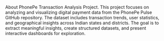 About PhonePe Transaction Analysis Project.
This project focuses on analyzing and visualizing digital payment data from the PhonePe Pulse GitHub repository. The dataset includes transaction trends, user statistics, and geographical insights across Indian states and districts. The goal is to extract meaningful insights, create structured datasets, and present interactive dashboards for exploration.
